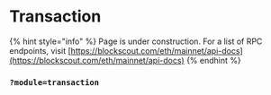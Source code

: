 # Transaction

{% hint style="info" %}
Page is under construction. For a list of RPC endpoints, visit [https://blockscout.com/eth/mainnet/api-docs](https://blockscout.com/eth/mainnet/api-docs)
{% endhint %}

### &#x20;`?module=transaction`
